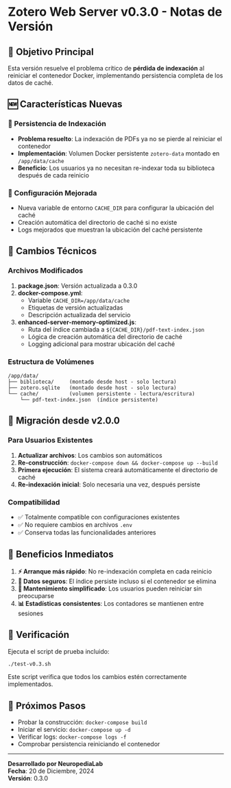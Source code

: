 # Zotero Web Server v0.3.0 - Notas de Versión

## 🎯 Objetivo Principal
Esta versión resuelve el problema crítico de **pérdida de indexación** al reiniciar el contenedor Docker, implementando persistencia completa de los datos de caché.

## 🆕 Características Nuevas

### 💾 Persistencia de Indexación
- **Problema resuelto**: La indexación de PDFs ya no se pierde al reiniciar el contenedor
- **Implementación**: Volumen Docker persistente `zotero-data` montado en `/app/data/cache`
- **Beneficio**: Los usuarios ya no necesitan re-indexar toda su biblioteca después de cada reinicio

### 🔧 Configuración Mejorada
- Nueva variable de entorno `CACHE_DIR` para configurar la ubicación del caché
- Creación automática del directorio de caché si no existe
- Logs mejorados que muestran la ubicación del caché persistente

## 📂 Cambios Técnicos

### Archivos Modificados
1. **package.json**: Versión actualizada a 0.3.0
2. **docker-compose.yml**: 
   - Variable `CACHE_DIR=/app/data/cache`
   - Etiquetas de versión actualizadas
   - Descripción actualizada del servicio
3. **enhanced-server-memory-optimized.js**:
   - Ruta del índice cambiada a `${CACHE_DIR}/pdf-text-index.json`
   - Lógica de creación automática del directorio de caché
   - Logging adicional para mostrar ubicación del caché

### Estructura de Volúmenes
```
/app/data/
├── biblioteca/     (montado desde host - solo lectura)
├── zotero.sqlite   (montado desde host - solo lectura)
└── cache/          (volumen persistente - lectura/escritura)
    └── pdf-text-index.json  (índice persistente)
```

## 🔄 Migración desde v2.0.0

### Para Usuarios Existentes
1. **Actualizar archivos**: Los cambios son automáticos
2. **Re-construcción**: `docker-compose down && docker-compose up --build`
3. **Primera ejecución**: El sistema creará automáticamente el directorio de caché
4. **Re-indexación inicial**: Solo necesaria una vez, después persiste

### Compatibilidad
- ✅ Totalmente compatible con configuraciones existentes
- ✅ No requiere cambios en archivos `.env`
- ✅ Conserva todas las funcionalidades anteriores

## 🎯 Beneficios Inmediatos

1. **⚡ Arranque más rápido**: No re-indexación completa en cada reinicio
2. **💾 Datos seguros**: El índice persiste incluso si el contenedor se elimina
3. **🔧 Mantenimiento simplificado**: Los usuarios pueden reiniciar sin preocuparse
4. **📊 Estadísticas consistentes**: Los contadores se mantienen entre sesiones

## 🧪 Verificación

Ejecuta el script de prueba incluido:
```bash
./test-v0.3.sh
```

Este script verifica que todos los cambios estén correctamente implementados.

## 📝 Próximos Pasos

- Probar la construcción: `docker-compose build`
- Iniciar el servicio: `docker-compose up -d`
- Verificar logs: `docker-compose logs -f`
- Comprobar persistencia reiniciando el contenedor

---

**Desarrollado por NeuropediaLab**  
**Fecha**: 20 de Diciembre, 2024  
**Versión**: 0.3.0